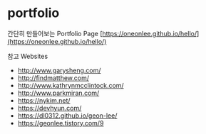 # portfolio

간단히 만들어보는 Portfolio Page
[https://oneonlee.github.io/hello/](https://oneonlee.github.io/hello/)

참고 Websites
* http://www.garysheng.com/
* http://findmatthew.com/
* http://www.kathrynmcclintock.com/
* http://www.parkmiran.com/
* https://nykim.net/
* https://devhyun.com/
* https://dl0312.github.io/geon-lee/
* https://geonlee.tistory.com/9
